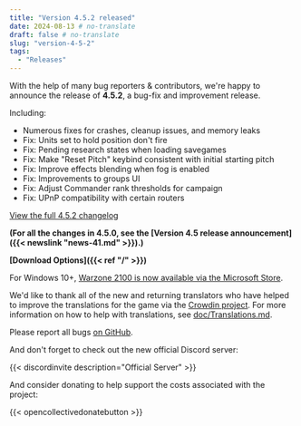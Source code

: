 ```yaml
---
title: "Version 4.5.2 released"
date: 2024-08-13 # no-translate
draft: false # no-translate
slug: "version-4-5-2"
tags:
  - "Releases"
---
```


With the help of many bug reporters & contributors, we're happy to announce the release of **4.5.2**, a bug-fix and improvement release.

Including:
- Numerous fixes for crashes, cleanup issues, and memory leaks
- Fix: Units set to hold position don't fire
- Fix: Pending research states when loading savegames
- Fix: Make "Reset Pitch" keybind consistent with initial starting pitch
- Fix: Improve effects blending when fog is enabled
- Fix: Improvements to groups UI
- Fix: Adjust Commander rank thresholds for campaign
- Fix: UPnP compatibility with certain routers

[View the full 4.5.2 changelog](https://github.com/Warzone2100/warzone2100/raw/4.5.2/ChangeLog)

**(For all the changes in 4.5.0, see the [Version 4.5 release announcement]({{< newslink "news-41.md" >}}).)**

**[Download Options]({{< ref "/" >}})**

For Windows 10+, [Warzone 2100 is now available via the Microsoft Store](https://apps.microsoft.com/detail/9mw0z4mpcs8c).

We'd like to thank all of the new and returning translators who have helped to improve the translations for the game via the [Crowdin project](https://crowdin.com/project/warzone2100). For more information on how to help with translations, see [doc/Translations.md](https://github.com/Warzone2100/warzone2100/blob/master/doc/Translations.md#how-do-i-help-translate).

Please report all bugs [on GitHub](https://github.com/Warzone2100/warzone2100/issues).

And don't forget to check out the new official Discord server:

{{< discordinvite description="Official Server" >}}

And consider donating to help support the costs associated with the project:

{{< opencollectivedonatebutton >}}
